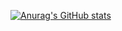 [![Anurag's GitHub stats](https://github-readme-stats.vercel.app/api?username=christoph-teichmeister&count_private=true&show_icons=true&theme=dark)](https://github.com/anuraghazra/github-readme-stats)

<!--
**christoph-teichmeister/christoph-teichmeister** is a ✨ _special_ ✨ repository because its `README.md` (this file) appears on your GitHub profile.

Here are some ideas to get you started:

- 🔭 I’m currently working on ...
- 🌱 I’m currently learning ...
- 👯 I’m looking to collaborate on ...
- 🤔 I’m looking for help with ...
- 💬 Ask me about ...
- 📫 How to reach me: ...
- 😄 Pronouns: ...
- ⚡ Fun fact: ...
-->
